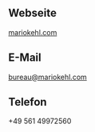 ## Webseite

[mariokehl.com](https://mariokehl.com/)

## E-Mail

[bureau@mariokehl.com](mailto:bureau@mariokehl.com)

## Telefon

+49 561 49972560